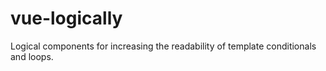 # vue-logically
Logical components for increasing the readability of template conditionals and loops.
